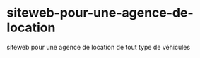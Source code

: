 # siteweb-pour-une-agence-de-location
siteweb pour une agence de location de tout type de véhicules
